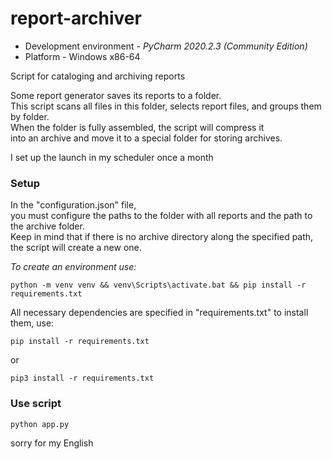 # report-archiver #
- Development environment - *PyCharm 2020.2.3 (Community Edition)*<br>
- Platform - Windows x86-64

Script for cataloging and archiving reports

Some report generator saves its reports to a folder.<br>
This script scans all files in this folder, selects report files, and groups them by folder.<br>
When the folder is fully assembled, the script will compress it<br>
into an archive and move it to a special folder for storing archives.


I set up the launch in my scheduler once a month

### Setup 
In the "configuration.json" file,<br>
you must configure the paths to the folder with all reports and the path to the archive folder.<br>
Keep in mind that if there is no archive directory along the specified path, 
the script will create a new one.

*To create an environment use:*

	python -m venv venv && venv\Scripts\activate.bat && pip install -r requirements.txt

All necessary dependencies are specified in "requirements.txt" to install them, use:
    
    pip install -r requirements.txt
or

    pip3 install -r requirements.txt

### Use script 
    python app.py

sorry for my English
